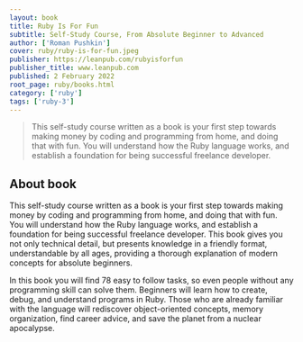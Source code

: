 ```yaml
---
layout: book
title: Ruby Is For Fun 
subtitle: Self-Study Course, From Absolute Beginner to Advanced
author: ['Roman Pushkin']
cover: ruby/ruby-is-for-fun.jpeg
publisher: https://leanpub.com/rubyisforfun 
publisher_title: www.leanpub.com 
published: 2 February 2022
root_page: ruby/books.html
category: ['ruby']
tags: ['ruby-3']
---
```



>  This self-study course written as a book is your first step towards making money by coding and programming from home, and doing that with fun. You will understand how the Ruby language works, and establish a foundation for being successful freelance developer.

## About book

This self-study course written as a book is your first step towards making money by coding and programming from home, and doing that with fun. You will understand how the Ruby language works, and establish a foundation for being successful freelance developer. This book gives you not only technical detail, but presents knowledge in a friendly format, understandable by all ages, providing a thorough explanation of modern concepts for absolute beginners.

In this book you will find 78 easy to follow tasks, so even people without any programming skill can solve them. Beginners will learn how to create, debug, and understand programs in Ruby. Those who are already familiar with the language will rediscover object-oriented concepts, memory organization, find career advice, and save the planet from a nuclear apocalypse.